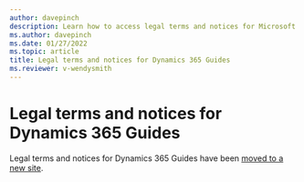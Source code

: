 ```yaml
---
author: davepinch
description: Learn how to access legal terms and notices for Microsoft Dynamics 365 Guides
ms.author: davepinch
ms.date: 01/27/2022
ms.topic: article
title: Legal terms and notices for Dynamics 365 Guides
ms.reviewer: v-wendysmith
---
```


# Legal terms and notices for Dynamics 365 Guides

Legal terms and notices for Dynamics 365 Guides have been [moved to a new site](https://go.microsoft.com/fwlink/?linkid=2182906). 
